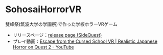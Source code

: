 # SohosaiHorrorVR

雙峰祭(筑波大学の学園祭)で作った学校ホラーVRゲーム

- リリースページ：[release page (SideQuest)](https://sidequestvr.com/app/25446)
- プレイ動画：[Escape from the Cursed School VR | Realistic Japanese Horror on Quest 2 - YouTube](https://www.youtube.com/watch?v=s2xivycF4rE&ab_channel=BallsyVR)
